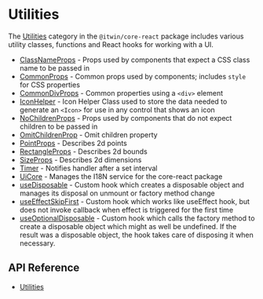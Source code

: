 # Utilities

The [Utilities]($core-react:Inputs) category in the `@itwin/core-react` package includes
various utility classes, functions and React hooks for working with a UI.

- [ClassNameProps]($core-react) - Props used by components that expect a CSS class name to be passed in
- [CommonProps]($core-react) - Common props used by components; includes `style` for CSS properties
- [CommonDivProps]($core-react) - Common properties using a `<div>` element
- [IconHelper]($core-react) - Icon Helper Class used to store the data needed to generate an `<Icon>` for use in any control that shows an icon
- [NoChildrenProps]($core-react) - Props used by components that do not expect children to be passed in
- [OmitChildrenProp]($core-react) - Omit children property
- [PointProps]($core-react) - Describes 2d points
- [RectangleProps]($core-react) - Describes 2d bounds
- [SizeProps]($core-react) - Describes 2d dimensions
- [Timer]($core-react) - Notifies handler after a set interval
- [UiCore]($core-react) - Manages the I18N service for the core-react package
- [useDisposable]($core-react) - Custom hook which creates a disposable object and manages its disposal on unmount or factory method change
- [useEffectSkipFirst]($core-react) - Custom hook which works like useEffect hook, but does not invoke callback when effect is triggered for the first time
- [useOptionalDisposable]($core-react) - Custom hook which calls the factory method to create a disposable object which might as well be undefined. If the result was a disposable object, the hook takes care of disposing it when necessary.

## API Reference

- [Utilities]($core-react:Utilities)
